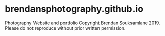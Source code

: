 # brendansphotography.github.io
Photography Website and portfolio
Copyright Brendan Souksamlane 2019. Please do not reproduce without prior written permission.
